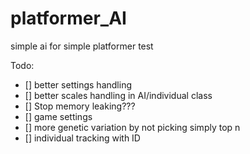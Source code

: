 # platformer_AI
 simple ai for simple platformer test

Todo:
 - [] better settings handling
 - [] better scales handling in AI/individual class
 - [] Stop memory leaking???
 - [] game settings
 - [] more genetic variation by not picking simply top n
 - [] individual tracking with ID